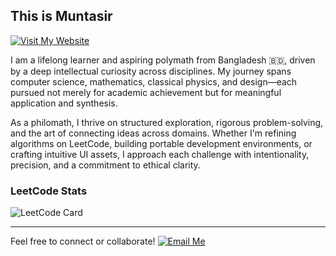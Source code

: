 ## This is Muntasir
[![Visit My Website](https://img.shields.io/badge/Visit%20My%20Website-1a1a1a?style=for-the-badge&logo=google-chrome&logoColor=white)](https://www.muntasir.site)

I am a lifelong learner and aspiring polymath from Bangladesh 🇧🇩, driven by a deep intellectual curiosity across disciplines. My journey spans computer science, mathematics, classical physics, and design—each pursued not merely for academic achievement but for meaningful application and synthesis.

As a philomath, I thrive on structured exploration, rigorous problem-solving, and the art of connecting ideas across domains. Whether I'm refining algorithms on LeetCode, building portable development environments, or crafting intuitive UI assets, I approach each challenge with intentionality, precision, and a commitment to ethical clarity.

### LeetCode Stats
![LeetCode Card](https://leetcard.jacoblin.cool/muntasiractive?ext=heatmap)


---

Feel free to connect or collaborate!
[![Email Me](https://img.shields.io/badge/Email%20Me-1a1a1a?style=for-the-badge&logo=gmail&logoColor=white)](mailto:muntasiractive@gmail.com)



